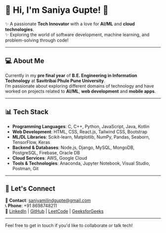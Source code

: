 # 🌟 Hi, I'm **Saniya Gupte**! 🌟

✨ A passionate **Tech Innovator** with a love for **AI/ML** and **cloud technologies**.  
✨ Exploring the world of software development, machine learning, and problem-solving through code!

---

## 💻 **About Me**

Currently in my **pre final year** of **B.E. Engineering in Information Technology** at **Savitribai Phule Pune University**.  
I’m passionate about exploring different domains of technology and have worked on projects related to **AI/ML**, **web development** and **mobile apps**.

---

## 📊 **Tech Stack**

- **Programming Languages**: C, C++, Python, JavaScript, Java, Kotlin  
- **Web Development**: HTML, CSS, React.js, Tailwind CSS, Bootstrap  
- **ML/DL Libraries**: Scikit-learn, Matplotlib, NumPy, Pandas, Seaborn, TensorFlow, Keras  
- **Backend & Databases**: Node.js, Django, MySQL, MongoDB, PostgreSQL, Firebase, Oracle DB  
- **Cloud Services**: AWS, Google Cloud  
- **Tools & Technologies**: Anaconda, Jupyter Notebook, Visual Studio, Postman, Git  

---

## 💬 **Let's Connect**

📧 **Contact**: [saniyamilindgupte@gmail.com](mailto:saniyamilindgupte@gmail.com)  
📞 **Phone**: +91 8698748211  
🔗 [LinkedIn](https://www.linkedin.com/in/saniya-gupte-7a7585256/) | [GitHub](https://github.com/Saniyagupte) | [LeetCode](https://leetcode.com/u/SaniyaGupte/) | [GeeksforGeeks](https://www.geeksforgeeks.org/user/wordlesshnti/)

---

Feel free to get in touch if you'd like to collaborate or talk tech! 
